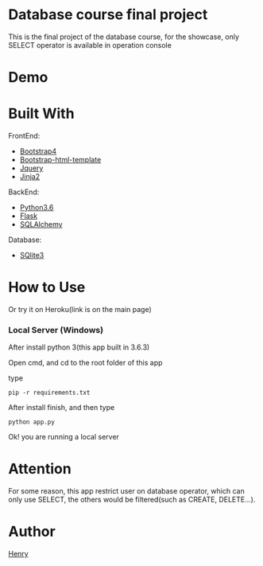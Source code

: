 Database course final project
===============================
This is the final project of the database course, for the showcase, only SELECT operator is available in operation console


Demo
===============================


Built With
===============================
FrontEnd:
*  [Bootstrap4](https://v4-alpha.getbootstrap.com/)
*  [Bootstrap-html-template](https://startbootstrap.com/template-overviews/bare/)
*  [Jquery](https://jquery.com/)
*  [Jinja2](http://jinja.pocoo.org/docs/2.10/)

BackEnd:
*  [Python3.6](https://www.python.org/downloads/)
*  [Flask](http://flask.pocoo.org/)
*  [SQLAlchemy](https://www.sqlalchemy.org/)

Database:
*  [SQlite3](https://www.sqlite.org/)


How to Use
==============================
Or try it on Heroku(link is on the main page)

### Local Server (Windows)

After install python 3(this app built in 3.6.3)

Open cmd, and cd to the root folder of this app 

type 
```
pip -r requirements.txt
```

After install finish, and then type

```
python app.py
```

Ok! you are running a local server 


Attention
==============================
For some reason, this app restrict user on database operator, which can only use SELECT, the others would be filtered(such as CREATE, DELETE...).


Author
==============================
[Henry](https://github.com/henry32144)

